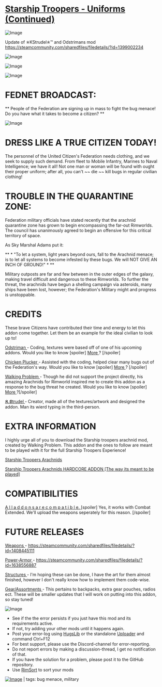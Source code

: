 # [Starship Troopers - Uniforms (Continued)](https://steamcommunity.com/sharedfiles/filedetails/?id=2362290847)

![Image](https://i.imgur.com/buuPQel.png)

Update of ✯KStrudel✯™ and Odstrimans mod
https://steamcommunity.com/sharedfiles/filedetails/?id=1399002234

![Image](https://i.imgur.com/pufA0kM.png)
	
![Image](https://i.imgur.com/Z4GOv8H.png)

![Image]( https://i.imgur.com/vAQ7CmE.gif )
#  FEDNET BROADCAST: 


** People of the Federation are signing up in mass to fight the bug menace! Do you have what it takes to become a citizen? **

![Image]( https://media.giphy.com/media/JtrlqX5gCiixG/giphy.gif )

#  DRESS LIKE A TRUE CITIZEN TODAY! 


The personnel of the United Citizen's Federation needs clothing, and we seek to supply such demand. From fleet to Mobile Infantry, Marines to Naval Intelligence; we have it all! Not one man or woman will be found with ought their proper uniform; after all, you can't ~~ die ~~ kill bugs in regular civilian clothing!

#  TROUBLE IN THE QUARANTINE ZONE: 


Federation military officials have stated recently that the arachnid quarantine zone has grown to begin encompassing the far-out Rimworlds. The council has unanimously agreed to begin an offensive for this critical territory of space.

As Sky Marshal Adams put it:

** * "To let a system, light years beyond ours, fall to the Arachnid menace; is to let all systems to become infested by these bugs. We will NOT GIVE AN INCH OF GROUND!" * **

Military outposts are far and few between in the outer edges of the galaxy, making travel difficult and dangerous to these Rimworlds. To further the threat, the arachnids have begun a shelling campaign via asteroids, many ships have been lost, however; the Federation's Military might and progress is unstoppable.


#  CREDITS 

These brave Citizens have contributed their time and energy to let this addon come together. Let them be an example for the ideal civilian to look up to!

<ins> Odstriman </ins> - Coding, textures were based off of one of his upcoming addons. Would you like to know [spoiler] [ More ](https://steamcommunity.com/profiles/76561198087553011/myworkshopfiles/?appid=294100) ? [/spoiler]

<ins> Chicken Plucker </ins> - Assisted with the coding, helped clear many bugs out of the Federation's way. Would you like to know [spoiler] [ More ](https://steamcommunity.com/id/chickenfcker/myworkshopfiles/) ? [/spoiler]

<ins> Walking Problem </ins> - Though he did not support the project directly, his amazing Arachnids for Rimworld inspired me to create this addon as a response to the bug threat he created. Would you like to know [spoiler] [ More ](https://steamcommunity.com/id/mingji/myworkshopfiles/?appid=294100) ?[/spoiler]

<ins> 𝕶.𝕾trudel </ins> - Creator, made all of the textures/artwork and designed the addon. Man its wierd typing in the third-person.

#  EXTRA INFORMATION 


I highly urge all of you to download the Starship troopers arachnid mod, created by Walking Problem. This addon and the ones to follow are meant to be played with it for the full Starship Troopers Experience!

[ Starship Troopers Arachnids ](https://steamcommunity.com/sharedfiles/filedetails/?id=928992405)

[ Starship Troopers Arachnids HARDCORE ADDON [The way its meant to be played] ](https://steamcommunity.com/sharedfiles/filedetails/?id=1166864112)

#  COMPATIBILITIES 


<ins> A l l  a d d o n s  a r e  c o m p a t i b l e. </ins> [spoiler] Yes, it works with Combat Extended. We'll upload the weapons seperately for this reason. [/spoiler]

#  FUTURE RELEASES 


<ins> Weapons </ins> - https://steamcommunity.com/sharedfiles/filedetails/?id=1408445111

<ins> Power-Armor </ins> - https://steamcommunity.com/sharedfiles/filedetails/?id=1638556887

<ins> Structures </ins> - I'm hoping these can be done, I have the art for them almost finished, however I don't really know how to implement them code-wise.

<ins> Gear/Assortments </ins> - This pertains to backpacks, extra gear pouches, radios ect. These will be smaller updates that I will work on putting into this addon, so stay tuned!

![Image](https://i.imgur.com/PwoNOj4.png)



-  See if the the error persists if you just have this mod and its requirements active.
-  If not, try adding your other mods until it happens again.
-  Post your error-log using [HugsLib](https://steamcommunity.com/workshop/filedetails/?id=818773962) or the standalone [Uploader](https://steamcommunity.com/sharedfiles/filedetails/?id=2873415404) and command Ctrl+F12
-  For best support, please use the Discord-channel for error-reporting.
-  Do not report errors by making a discussion-thread, I get no notification of that.
-  If you have the solution for a problem, please post it to the GitHub repository.
-  Use [RimSort](https://github.com/RimSort/RimSort/releases/latest) to sort your mods

 

[![Image](https://img.shields.io/github/v/release/emipa606/StarshipTroopersUniforms?label=latest%20version&style=plastic&color=9f1111&labelColor=black)](https://steamcommunity.com/sharedfiles/filedetails/changelog/2362290847) | tags:  bug menace,  military
